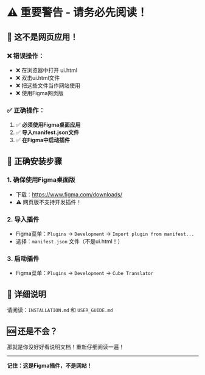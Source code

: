 # ⚠️ 重要警告 - 请务必先阅读！

## 🚫 这不是网页应用！

### ❌ 错误操作：
- ❌ 在浏览器中打开 ui.html
- ❌ 双击ui.html文件
- ❌ 把这些文件当作网站使用
- ❌ 使用Figma网页版

### ✅ 正确操作：
1. ✅ **必须使用Figma桌面应用**
2. ✅ **导入manifest.json文件**  
3. ✅ **在Figma中启动插件**

## 🎯 正确安装步骤

### 1. 确保使用Figma桌面版
- 下载：https://www.figma.com/downloads/
- ⚠️ 网页版不支持开发插件！

### 2. 导入插件
- Figma菜单：`Plugins` → `Development` → `Import plugin from manifest...`
- 选择：`manifest.json` 文件（不是ui.html！）

### 3. 启动插件  
- Figma菜单：`Plugins` → `Development` → `Cube Translator`

## 📖 详细说明
请阅读：`INSTALLATION.md` 和 `USER_GUIDE.md`

## 🆘 还是不会？
那就是你没好好看说明文档！重新仔细阅读一遍！

---

**记住：这是Figma插件，不是网站！**